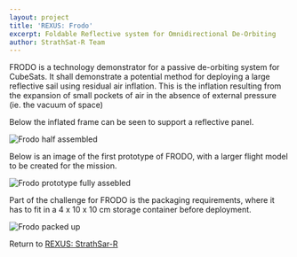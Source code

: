 ```yaml
---
layout: project
title: 'REXUS: Frodo'
excerpt: Foldable Reflective system for Omnidirectional De-Orbiting
author: StrathSat-R Team
---
```


FRODO is a technology demonstrator for a passive de-orbiting system for CubeSats. It shall demonstrate a potential method for deploying a large reflective sail using residual air inflation. This is the inflation resulting from the expansion of small pockets of air in the absence of external pressure (ie. the vacuum of space)

Below the inflated frame can be seen to support a reflective panel.

![Frodo half assembled][frodo1]

Below is an image of the first prototype of FRODO, with a larger flight model to be created for the mission.

![Frodo prototype fully assebled][frodo2]

Part of the challenge for FRODO is the packaging requirements, where it has to fit in a 4 x 10 x 10 cm storage container before deployment.

![Frodo packed up][frodo3]

Return to [REXUS: StrathSar-R][1]

[1]: {{site.projecturl}}REXUS/
[frodo1]: {{site.staticurl}}/images/projects/REXUS/FRODO_1_side.jpg
[frodo2]: {{site.staticurl}}/images/projects/REXUS/FRODO_complete.jpg
[frodo3]: {{site.staticurl}}/images/projects/REXUS/FRODO_stored.jpg